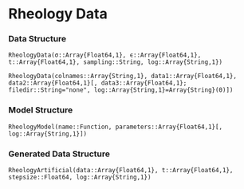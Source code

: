 # Rheology Data

### Data Structure
```@docs
RheologyData(σ::Array{Float64,1}, ϵ::Array{Float64,1}, t::Array{Float64,1}, sampling::String, log::Array{String,1})
```

```@docs
RheologyData(colnames::Array{String,1}, data1::Array{Float64,1}, data2::Array{Float64,1}[, data3::Array{Float64,1}; filedir::String="none", log::Array{String,1}=Array{String}(0)])
```

### Model Structure
```@docs
RheologyModel(name::Function, parameters::Array{Float64,1}[, log::Array{String,1}])
```

### Generated Data Structure
```@docs
RheologyArtificial(data::Array{Float64,1}, t::Array{Float64,1}, stepsize::Float64, log::Array{String,1})
```
